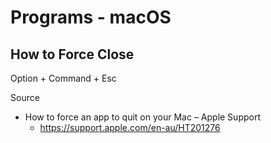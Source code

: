# Programs - macOS

## How to Force Close

Option + Command + Esc

Source

* How to force an app to quit on your Mac – Apple Support
  * https://support.apple.com/en-au/HT201276
